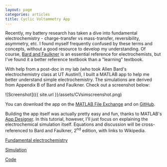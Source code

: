 ```yaml
---
layout: page
categories: articles
title: Cyclic Voltammetry App
---
```


Recently, my battery research has taken a dive into fundamental electrochemistry -
charge-transfer vs mass-transfer, reversibility, asymmetry, etc. I found myself
frequently confused by these terms and concepts, without a good resource to
develop my understanding. Of course,
[Bard and Faulkner](https://www.amazon.com/Electrochemical-Methods-Fundamentals-Allen-Bard/dp/0471043729)
is an essential reference for electrochemists, but I've found it a better
reference textbook than a "learning" textbook.

With help from a post-doc in my lab (who took Allen Bard's
electrochemistry class at UT Austin!),
I built a MATLAB app to help me better understand simple electrochemistry.
The simulations are derived from Appendix B of Bard and Faulkner.
Check out a screenshot below:

![Screenshot]({{ site.url }}/assets/CVsimscreenshot.png)

You can download the app on the [MATLAB File Exchange](https://www.mathworks.com/matlabcentral/fileexchange/64011-cyclic-voltammetry-simulator)
and on [GitHub](https://github.com/petermattia/Cyclic-Voltammetry-Simulator).

Building the app itself was actually pretty easy and fun, thanks to MATLAB's
[App Designer](https://www.mathworks.com/products/matlab/app-designer.html).
In this tutorial, however, I'll just focus on explaining the electrochemical
simulation itself. Equations and discussion will be cross-referenced
to Bard and Faulkner, 2<sup>nd</sup> edition, with links to Wikipedia.

[Fundamental electrochemistry](/cyclic_voltammetry_simulation/fundamentals.html)

[Simulation](/cyclic_voltammetry_simulation//simulation.html)

[Code](/cyclic_voltammetry_simulation/code.html)
